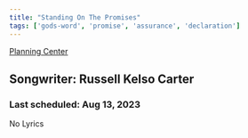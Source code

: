 ```yaml
---
title: "Standing On The Promises"
tags: ['gods-word', 'promise', 'assurance', 'declaration']
---
```


[Planning Center](https://services.planningcenteronline.com/songs/24710089)

## Songwriter: Russell Kelso Carter
### Last scheduled: Aug 13, 2023          

No Lyrics
